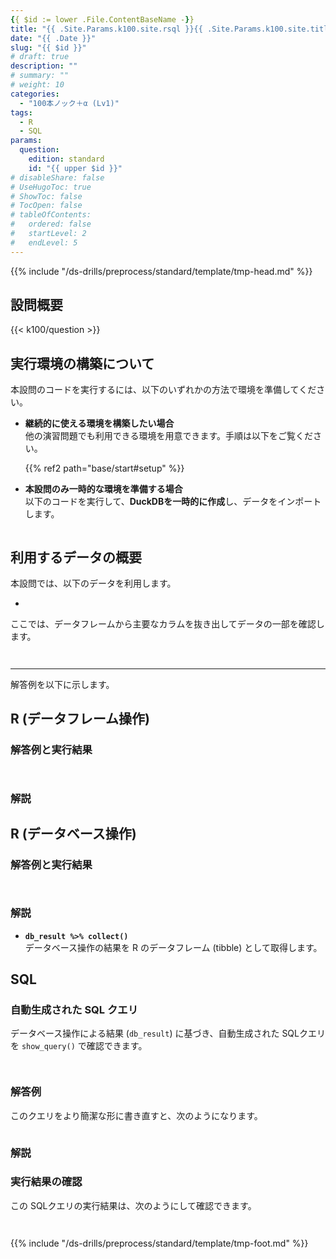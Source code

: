 ```yaml
---
{{ $id := lower .File.ContentBaseName -}}
title: "{{ .Site.Params.k100.site.rsql }}{{ .Site.Params.k100.site.title }} ({{ .Site.Params.k100.site.edition.s }}) {{ upper .File.ContentBaseName }}"
date: "{{ .Date }}"
slug: "{{ $id }}"
# draft: true
description: ""
# summary: ""
# weight: 10
categories: 
  - "100本ノック＋α (Lv1)"
tags: 
  - R
  - SQL
params:
  question: 
    edition: standard
    id: "{{ upper $id }}"
# disableShare: false
# UseHugoToc: true
# ShowToc: false
# TocOpen: false
# tableOfContents:
#   ordered: false
#   startLevel: 2
#   endLevel: 5
---
```


{{% include "/ds-drills/preprocess/standard/template/tmp-head.md" %}}

## 設問概要

{{< k100/question >}}

## 実行環境の構築について

本設問のコードを実行するには、以下のいずれかの方法で環境を準備してください。  

- **継続的に使える環境を構築したい場合**  
  他の演習問題でも利用できる環境を用意できます。手順は以下をご覧ください。  

  {{% ref2 path="base/start#setup" %}}

- **本設問のみ一時的な環境を準備する場合**  
  以下のコードを実行して、**DuckDBを一時的に作成**し、データをインポートします。

```r

```

## 利用するデータの概要

本設問では、以下のデータを利用します。

- 

ここでは、データフレームから主要なカラムを抜き出してデータの一部を確認します。

```r

```

```text

```

---

解答例を以下に示します。

## R (データフレーム操作)

### 解答例と実行結果

```r

```

```text

```

### 解説

## R (データベース操作)

### 解答例と実行結果

```r

```

```text

```

### 解説

- **`db_result %>% collect()`**  
  データベース操作の結果を R のデータフレーム (tibble) として取得します。

## SQL

### 自動生成された SQL クエリ

データベース操作による結果 (`db_result`) に基づき、自動生成された SQLクエリを `show_query()` で確認できます。

```r

```

```sql

```

### 解答例

このクエリをより簡潔な形に書き直すと、次のようになります。

```sql

```

### 解説

### 実行結果の確認

この SQLクエリの実行結果は、次のようにして確認できます。

```r

```

```text

```

{{% include "/ds-drills/preprocess/standard/template/tmp-foot.md" %}}
